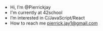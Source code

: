 -  Hi, I’m @Pierrickjay
-  I'm currently at 42school
-  I’m interested in C/JavaScript/React
-  How to reach me pierrick.jay1@gmail.com

<!---
Pierrickjay/Pierrickjay is a ✨ special ✨ repository because its `README.md` (this file) appears on your GitHub profile.
You can click the Preview link to take a look at your changes.
--->
